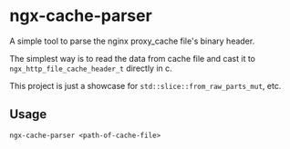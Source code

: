 # ngx-cache-parser

A simple tool to parse the nginx proxy_cache file's binary header.

The simplest way is to read the data from cache file and cast it to `ngx_http_file_cache_header_t` directly in c.

This project is just a showcase for `std::slice::from_raw_parts_mut`, etc.

## Usage

```console
ngx-cache-parser <path-of-cache-file>
```
